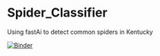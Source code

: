 # Spider_Classifier
Using fastAi to detect common spiders in Kentucky

[![Binder](https://mybinder.org/badge_logo.svg)](https://mybinder.org/v2/gh/chris-kehl/Spider_Classifier/HEAD?filepath=%2Fvoila%2Frender%2Fspider_classifier_app.ipynb)


